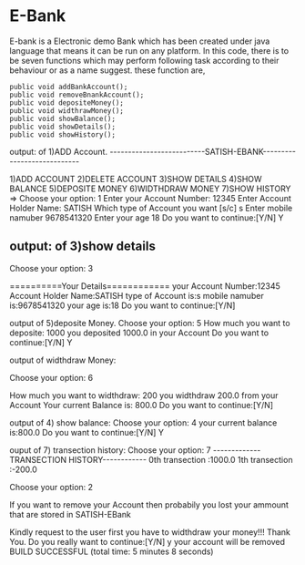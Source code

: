 # E-Bank
E-bank is a Electronic demo Bank which has been created under java language that means it can be run on any platform.
In this code, there is to be seven functions which may perform following task according to their behaviour or as a name suggest.
these function are,

    public void addBankAccount();
    public void removeBnankAccount();
    public void depositeMoney();
    public void widthrawMoney();
    public void showBalance();
    public void showDetails();
    public void showHistory();

output: of 1)ADD Account.
--------------------------SATISH-EBANK----------------------------

1)ADD ACCOUNT
2)DELETE ACCOUNT
3)SHOW DETAILS
4)SHOW BALANCE
5)DEPOSITE MONEY
6)WIDTHDRAW MONEY
7)SHOW HISTORY
 =>
Choose your option:
1
Enter your Account Number:
12345
Enter Account Holder Name:
SATISH
Which type of Account you want [s/c]
s
Enter mobile namuber
9678541320
Enter your age
18
Do you want to continue:[Y/N]
Y


output: of 3)show details
--------------------------

Choose your option:
3

==========Your Details============ 
your Account Number:12345
Account Holder Name:SATISH
type of Account is:s
mobile namuber is:9678541320
your age is:18
Do you want to continue:[Y/N]

output of 5)deposite Money.
Choose your option:
5
How much you want to deposite:
1000
you deposited 1000.0 in your Account
Do you want to continue:[Y/N]
Y

output of widthdraw Money:

Choose your option:
6

How much you want to widthdraw: 
200
you widthdraw 200.0 from your Account
Your current Balance is: 800.0
Do you want to continue:[Y/N]

output of 4) show balance:
Choose your option:
4
your current balance is:800.0
Do you want to continue:[Y/N]
Y

ouput of 7) transection history:
Choose your option:
7
-------------TRANSECTION HISTORY------------
0th transection :1000.0
1th transection :-200.0

Choose your option:
2

If you want to remove your Account then probabily you lost your ammount that are stored in SATISH-EBank

Kindly request to the user first you have to widthdraw your money!!!
Thank You.
Do you really want to continue:[Y/N]
y
your account will be removed
BUILD SUCCESSFUL (total time: 5 minutes 8 seconds)

